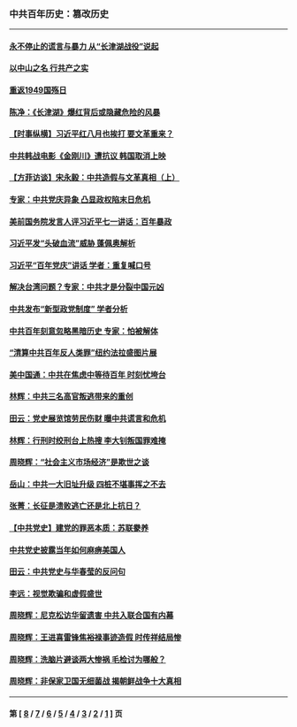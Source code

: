 ### 中共百年历史：篡改历史
---
#### [永不停止的谎言与暴力 从“长津湖战役”说起](../../pages/nf1176115/n13494094.md?05120430) 
#### [以中山之名 行共产之实](../../pages/nf1176115/n13346437.md?05120430) 
#### [重返1949国殇日](../../pages/nf1176115/n13346372.md?05120430) 
#### [陈净：《长津湖》爆红背后或隐藏危险的风暴](../../pages/nf1176115/n13314364.md?05120430) 
#### [【时事纵横】习近平红八月也挨打 要文革重来？](../../pages/nf1176115/n13231393.md?05120430) 
#### [中共韩战电影《金刚川》遭抗议 韩国取消上映](../../pages/nf1176115/n13219114.md?05120430) 
#### [【方菲访谈】宋永毅：中共造假与文革真相（上）](../../pages/nf1176115/n13200760.md?05120430) 
#### [专家：中共党庆异象 凸显政权陷末日危机](../../pages/nf1176115/n13067084.md?05120430) 
#### [美前国务院发言人评习近平七一讲话：百年暴政](../../pages/nf1176115/n13066986.md?05120430) 
#### [习近平发“头破血流”威胁 蓬佩奥解析](../../pages/nf1176115/n13063604.md?05120430) 
#### [习近平“百年党庆”讲话 学者：重复喊口号](../../pages/nf1176115/n13061411.md?05120430) 
#### [解决台湾问题？专家：中共才是分裂中国元凶](../../pages/nf1176115/n13060811.md?05120430) 
#### [中共发布“新型政党制度” 学者分析](../../pages/nf1176115/n13056354.md?05120430) 
#### [中共百年刻意忽略黑暗历史 专家：怕被解体](../../pages/nf1176115/n13056056.md?05120430) 
#### [“清算中共百年反人类罪”纽约法拉盛图片展](../../pages/nf1176115/n13052220.md?05120430) 
#### [美中国通：中共在焦虑中等待百年 时刻忧垮台](../../pages/nf1176115/n13048820.md?05120430) 
#### [林辉：中共三名高官叛逃带来的重创](../../pages/nf1176115/n13035206.md?05120430) 
#### [田云：党史展览馆劳民伤财 曝中共谎言和危机](../../pages/nf1176115/n13033900.md?05120430) 
#### [林辉：行刑时绞刑台上热搜 李大钊叛国罪难掩](../../pages/nf1176115/n13031965.md?05120430) 
#### [周晓辉：“社会主义市场经济”是欺世之谈](../../pages/nf1176115/n13024090.md?05120430) 
#### [岳山：中共一大旧址升级 四桩不堪事挥之不去](../../pages/nf1176115/n13021697.md?05120430) 
#### [张菁：长征是溃败逃亡还是北上抗日？](../../pages/nf1176115/n13020585.md?05120430) 
#### [【中共党史】建党的罪恶本质：苏联豢养](../../pages/nf1176115/n13011888.md?05120430) 
#### [中共党史披露当年如何麻痹美国人](../../pages/nf1176115/n12966400.md?05120430) 
#### [田云：中共党史与华春莹的反问句](../../pages/nf1176115/n12765178.md?05120430) 
#### [李远：视觉欺骗和虚假盛世](../../pages/nf1176115/n12993376.md?05120430) 
#### [周晓辉：尼克松访华留遗害 中共入联合国有内幕](../../pages/nf1176115/n12991422.md?05120430) 
#### [周晓辉：王进喜雷锋焦裕禄事迹造假 时传祥结局惨](../../pages/nf1176115/n12985497.md?05120430) 
#### [周晓辉：洗脑片避谈两大惨祸 毛检讨为哪般？](../../pages/nf1176115/n12971285.md?05120430) 
#### [周晓辉：非保家卫国无细菌战 揭朝鲜战争十大真相](../../pages/nf1176115/n12954161.md?05120430) 

---
#### 第 [ [8](./8.md?05120430) / [7](./7.md?05120430) / [6](./6.md?05120430) / [5](./5.md?05120430) / [4](./4.md?05120430) / [3](./3.md?05120430) / [2](./2.md?05120430) / [1](./1.md?05120430) ] 页
